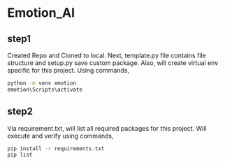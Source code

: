 # Emotion_AI

## step1 
Created Repo and Cloned to local. Next, template.py file contains file structure and setup.py save custom package. Also, will create virtual env specific for this project. Using commands,
```bash
python -m venv emotion
emotion\Scripts\activate
```

## step2
 Via requirement.txt, will list all required packages for this project. Will execute and verify using commands,
 ```bash
 pip install -r requirements.txt
 pip list
 ```